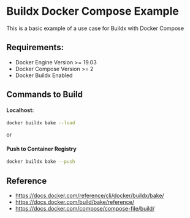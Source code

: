 # Buildx Docker Compose Example
This is a basic example of a use case for Buildx with Docker Compose

## Requirements:
- Docker Engine Version >= 19.03
- Docker Compose Version >= 2
- Docker Buildx Enabled

## Commands to Build

#### Localhost:
```bash
docker buildx bake --load
```

or

#### Push to Container Registry
```bash
docker buildx bake --push
```

## Reference
- https://docs.docker.com/reference/cli/docker/buildx/bake/
- https://docs.docker.com/build/bake/reference/
- https://docs.docker.com/compose/compose-file/build/
